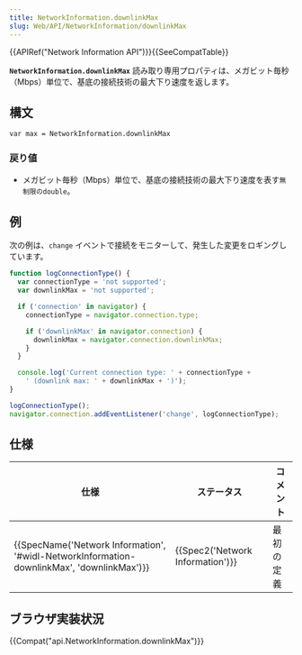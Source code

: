 ```yaml
---
title: NetworkInformation.downlinkMax
slug: Web/API/NetworkInformation/downlinkMax
---
```


{{APIRef("Network Information API")}}{{SeeCompatTable}}

**`NetworkInformation.downlinkMax`** 読み取り専用プロパティは、メガビット毎秒（Mbps）単位で、基底の接続技術の最大下り速度を返します。

## 構文

```
var max = NetworkInformation.downlinkMax
```

### 戻り値

- メガビット毎秒（Mbps）単位で、基底の接続技術の最大下り速度を表す`無制限のdouble`。

## 例

次の例は、`change` イベントで接続をモニターして、発生した変更をロギングしています。

```js
function logConnectionType() {
  var connectionType = 'not supported';
  var downlinkMax = 'not supported';

  if ('connection' in navigator) {
    connectionType = navigator.connection.type;

    if ('downlinkMax' in navigator.connection) {
      downlinkMax = navigator.connection.downlinkMax;
    }
  }

  console.log('Current connection type: ' + connectionType +
    ' (downlink max: ' + downlinkMax + ')');
}

logConnectionType();
navigator.connection.addEventListener('change', logConnectionType);
```

## 仕様

| 仕様                                                                                                                     | ステータス                                   | コメント   |
| ------------------------------------------------------------------------------------------------------------------------ | -------------------------------------------- | ---------- |
| {{SpecName('Network Information', '#widl-NetworkInformation-downlinkMax', 'downlinkMax')}} | {{Spec2('Network Information')}} | 最初の定義 |

## ブラウザ実装状況

{{Compat("api.NetworkInformation.downlinkMax")}}
